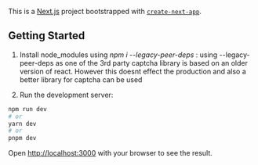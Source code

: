 This is a [Next.js](https://nextjs.org/) project bootstrapped with [`create-next-app`](https://github.com/vercel/next.js/tree/canary/packages/create-next-app).

## Getting Started

1. Install node_modules using _npm i --legacy-peer-deps_ : using --legacy-peer-deps as one of the 3rd party captcha library is based on an older version of react. However this doesnt effect the production and also a better library for captcha can be used

2. Run the development server:

```bash
npm run dev
# or
yarn dev
# or
pnpm dev
```

Open [http://localhost:3000](http://localhost:3000) with your browser to see the result.
